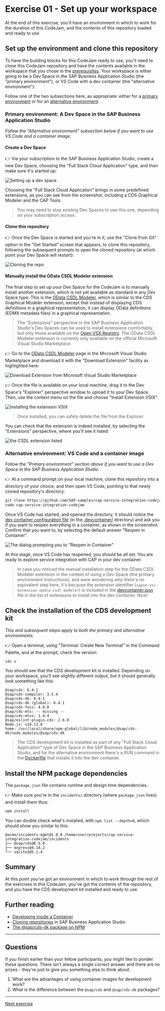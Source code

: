 # Exercise 01 - Set up your workspace

At the end of this exercise, you'll have an environment in which to work for the duration of this CodeJam, and the contents of this repository loaded and ready to use

## Set up the environment and clone this repository

To have the building blocks for this CodeJam ready to use, you'll need to clone this CodeJam repository and have the contents available in the workspace that you chose in the [prerequisites](../../prerequisites.md). Your workspace is either going to be a Dev Space in the SAP Business Application Studio (the "primary environment"), or VS Code with a dev container (the "alternative environment").

Follow one of the two subsections here, as appropriate: either for a [primary environment](#primary-environment-a-dev-space-in-the-sap-business-application-studio) or for an [alternative environment](#alternative-environment-vs-code-and-a-container-image).

### Primary environment: A Dev Space in the SAP Business Application Studio

_Follow the "Alternative environment" subsection below if you want to use VS Code and a container image._

#### Create a Dev Space

👉 Via your subscription to the SAP Business Application Studio, create a new Dev Space, choosing the "Full Stack Cloud Application" type, and then make sure it's started up:

![Setting up a dev space](assets/create-full-stack-cloud-application-dev-space.png)

Choosing the "Full Stack Cloud Application" brings in some predefined extensions, as you can see from the screenshot, including a CDS Graphical Modeler and the CAP Tools. 

> You may need to stop existing Dev Spaces to use this one, depending on your subscription access.

#### Clone this repository

👉 Once the Dev Space is started and you're in it, use the "Clone from Git" option in the "Get Started" screen that appears, to clone this repository, following the subsequent prompts to open the cloned repository (at which point your Dev Space will restart):

![Cloning the repo](assets/dev-space-git-clone.png)

#### Manually install the OData CSDL Modeler extension

The final step to set up your Dev Space for the CodeJam is to manually install another extension, which is not yet available as standard in any Dev Space type. This is the [OData CSDL Modeler](https://marketplace.visualstudio.com/items?itemName=SAPSE.vsc-extension-odata-csdl-modeler), which is similar to the CDS Graphical Modeler extension, except that instead of displaying CDS definitions in a graphical representation, it can display OData definitions (EDMX metadata files) in a graphical representation.

> The "Extensions" perspective in the SAP Business Application Studio's Dev Spaces can be used to install extensions comfortably, but only those available on the [Open VSX Registry](https://open-vsx.org/). The OData CSDL Modeler extension is currently only available on the official Microsoft Visual Studio Marketplace.

👉 Go to the [OData CSDL Modeler](https://marketplace.visualstudio.com/items?itemName=SAPSE.vsc-extension-odata-csdl-modeler) page in the Microsoft Visual Studio Marketplace and download it with the "Download Extension" facility as highlighted here:

![Download Extension from Microsoft Visual Studio Marketplace](assets/download-extension.png)

👉 Once the file is available on your local machine, drag it to the Dev Space's "Explorer" perspective window to upload it to your Dev Space. Then, use the context menu on the file and choose "Install Extension VSIX":

![Installing the extension VSIX](assets/install-extension-vsix.png)

> Once installed, you can safely delete the file from the Explorer.

You can check that the extension is indeed installed, by selecting the "Extensions" perspective, where you'll see it listed:

![the CSDL extension listed](assets/extension-installed.png)

### Alternative environment: VS Code and a container image

_Follow the "Primary environment" section above if you want to use a Dev Space in the SAP Business Application Studio._

👉 At a command prompt on your local machine, clone this repository into a directory of your choice, and then open VS Code, pointing to that newly cloned repository's directory:

```bash
git clone https://github.com/SAP-samples/cap-service-integration-codejam
code cap-service-integration-codejam
```

Once VS Code has started, and opened the directory, it should notice the [dev container configuration file](../../.devcontainer/devcontainer.json) (in the [.devcontainer/](../../.devcontainer/) directory) and ask you if you want to reopen everything in a container, as shown in the screenshot. Confirm that you want to, by selecting the default answer "Reopen in Container". 

![The dialog prompting you to "Reopen in Container"](assets/reopen-in-container.png)

At this stage, once VS Code has reopened, you should be all set. You are ready to explore service integration with CAP in your dev container.

> In case you noticed the manual installation step for the OData CSDL Modeler extension in the context of using a Dev Space (the primary environment instructions), and were wondering why there's no equivalent step here, it's because the extension identifier (`sapse.vsc-extension-odata-csdl-modeler`) is included in the [devcontainer.json](../../.devcontainer/devcontainer.json) file in the list of extensions to install into the dev container. Nice!

## Check the installation of the CDS development kit

_This and subsequent steps apply to both the primary and alternative environments._

👉 Open a terminal, using "Terminal: Create New Terminal" in the Command Palette, and at the prompt, check the version:

```bash
cds v
```

You should see that the CDS development kit is installed. Depending on your workspace, you'll see slightly different output, but it should generally look something like this:

```text
@sap/cds: 6.4.1
@sap/cds-compiler: 3.5.4
@sap/cds-dk: 6.4.1
@sap/cds-dk (global): 6.4.1
@sap/cds-foss: 4.0.0
@sap/cds-mtx: -- missing --
@sap/cds-mtxs: 1.4.4
@sap/eslint-plugin-cds: 2.6.0
Node.js: v18.13.0
home: /usr/local/share/npm-global/lib/node_modules/@sap/cds-dk/node_modules/@sap/cds-dk
```

> The CDS development kit is installed as part of any "Full Stack Cloud Application" type of Dev Space in the SAP Business Application Studio, and for the alternative environment there's a RUN command in the [Dockerfile](../../.devcontainer/Dockerfile) that installs it into the dev container.

## Install the NPM package dependencies

The `package.json` file contains runtime and design time dependencies. 

👉 Make sure you're in the `incidents/` directory (where `package.json` lives) and install them thus:

```bash
npm install
```

You can double check what's installed, with `npm list --depth=0`, which should show you similar to this:

```text
@acme/incidents-mgmt@1.0.0 /home/user/projects/cap-service-integration-codejam/incidents
├── @sap/cds@6.5.0
├── express@4.18.2
└── sqlite3@5.1.4
```

## Summary

At this point you've got an environment in which to work through the rest of the exercises in this CodeJam, you've got the contents of the repository, and you have the CDS development kit installed and ready to use.

## Further reading

* [Developing inside a Container](https://code.visualstudio.com/docs/devcontainers/containers)
* [Cloning repositories](https://help.sap.com/docs/SAP%20Business%20Application%20Studio/9d1db9835307451daa8c930fbd9ab264/7a68bfa7111b44f6b1e78b51e803238c.html) in SAP Business Application Studio
* [The @sap/cds-dk package on NPM](https://www.npmjs.com/package/@sap/cds-dk)

---

## Questions

If you finish earlier than your fellow participants, you might like to ponder these questions. There isn't always a single correct answer and there are no prizes - they're just to give you something else to think about.

1. What are the advantages of using container images for development work? 
1. What is the difference between the `@sap/cds` and `@sap/cds-dk` packages?

---

[Next exercise](../02-explore-basic-service/)
